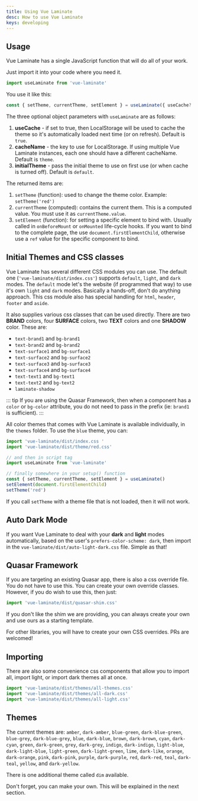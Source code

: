 ```yaml
---
title: Using Vue Laminate
desc: How to use Vue Laminate
keys: developing
---
```


## Usage

Vue Laminate has a single JavaScript function that will do all of your work.

Just import it into your code where you need it.

```js
import useLaminate from 'vue-laminate'
```

You use it like this:

```js
const { setTheme, currentTheme, setElement } = useLaminate({ useCache?: true, cacheName?: 'theme', initialTheme?: 'default' })
```

The three optional object parameters with `useLaminate` are as follows:

1. **useCache** - if set to true, then LocalStorage will be used to cache the theme so it's automatically loaded next time (or on refresh). Default is `true`.
2. **cacheName** - the key to use for LocalStorage. If using multiple Vue Laminate instances, each one should have a different cacheName. Default is `theme`.
3. **initialTheme** - pass the initial theme to use on first use (or when cache is turned off). Default is `default`.

The returned items are:

1. `setTheme` (function): used to change the theme color. Example: `setTheme('red')`
2. `currentTheme` (computed): contains the current them. This is a computed value. You must use it as `currentTheme.value`.
3. `setElement` (function): for setting a specific element to bind with. Usually called in `onBeforeMount` or `onMounted` life-cycle hooks. If you want to bind to the complete page, the use `document.firstElementChild`, otherwise use a `ref` value for the specific component to bind.

## Initial Themes and CSS classes

Vue Laminate has several different CSS modules you can use. The default one (`'vue-laminate/dist/index.css'`) supports `default`, `light`, and `dark` modes. The `default` mode let's the website (if programmed that way) to use it's own `light` and `dark` modes. Basically a hands-off, don't do anything approach. This css module also has special handling for `html`, `header`, `footer` and `aside`.

It also supplies various css classes that can be used directly. There are two **BRAND** colors, four **SURFACE** colors, two **TEXT** colors and one **SHADOW** color. These are:

- `text-brand1` and `bg-brand1`
- `text-brand2` and `bg-brand2`
- `text-surface1` and `bg-surface1`
- `text-surface2` and `bg-surface2`
- `text-surface3` and `bg-surface3`
- `text-surface4` and `bg-surface4`
- `text-text1` and `bg-text1`
- `text-text2` and `bg-text2`
- `laminate-shadow`

::: tip
If you are using the Quasar Framework, then when a component has a `color` or `bg-color` attribute, you do not need to pass in the prefix (ie: `brand1` is sufficient).
:::

All color themes that comes with Vue Laminate is available individually, in the `themes` folder. To use the `blue` theme, you can:

```js
import 'vue-laminate/dist/index.css '
import 'vue-laminate/dist/theme/red.css'

// and then in script tag
import useLaminate from 'vue-laminate'

// finally somewhere in your setup() function
const { setTheme, currentTheme, setElement } = useLaminate()
setElement(document.firstElementChild)
setTheme('red')
```

If you call `setTheme` with a theme file that is not loaded, then it will not work.

## Auto Dark Mode

If you want Vue Laminate to deal with your **dark** and **light** modes automatically, based on the user's `prefers-color-scheme: dark`, then import in the `vue-laminate/dist/auto-light-dark.css` file. Simple as that!

## Quasar Framework

If you are targeting an existing Quasar app, there is also a css override file. You do not have to use this. You can create your own override classes. However, if you do wish to use this, then just:

```js
import 'vue-laminate/dist/quasar-shim.css'
```

If you don't like the shim we are providing, you can always create your own and use ours as a starting template.

For other libraries, you will have to create your own CSS overrides. PRs are welcomed!

## Importing

There are also some convenience css components that allow you to import all, import light, or import dark themes all at once.

```js
import 'vue-laminate/dist/themes/all-themes.css'
import 'vue-laminate/dist/themes/all-dark.css'
import 'vue-laminate/dist/themes/all-light.css'
```

## Themes

The current themes are: `amber`, `dark-amber`, `blue-green`, `dark-blue-green`, `blue-grey`, `dark-blue-grey`, `blue`, `dark-blue`, `brown`, `dark-brown`, `cyan`, `dark-cyan`, `green`, `dark-green`, `grey`, `dark-grey`, `indigo`, `dark-indigo`, `light-blue`, `dark-light-blue`, `light-green`, `dark-light-green`, `lime`, `dark-like`, `orange`, `dark-orange`, `pink`, `dark-pink`, `purple`, `dark-purple`, `red`, `dark-red`, `teal`, `dark-teal`, `yellow`, and `dark-yellow`.

There is one additional theme called `dim` available.

Don't forget, you can make your own. This will be explained in the next section.
